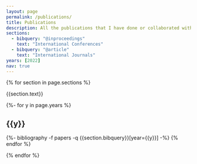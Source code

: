 ```yaml
---
layout: page
permalink: /publications/
title: Publications
description: All the publications that I have done or collaborated with.
sections:
  - bibquery: "@inproceedings"
    text: "International Conferences"
  - bibquery: "@article"
    text: "International Journals"
years: [2022]
nav: true
---
```

<!-- _pages/publications.md -->

<div class="publications">

{% for section in page.sections %}

  <a id="{{section.text}}"></a>
  <p class="bibtitle">{{section.text}}</p>

  {%- for y in page.years %}
    <h2 class="year">{{y}}</h2>
    {%- bibliography -f papers -q {{section.bibquery}}[year={{y}}] -%}
  {% endfor %}

{% endfor %}

</div>